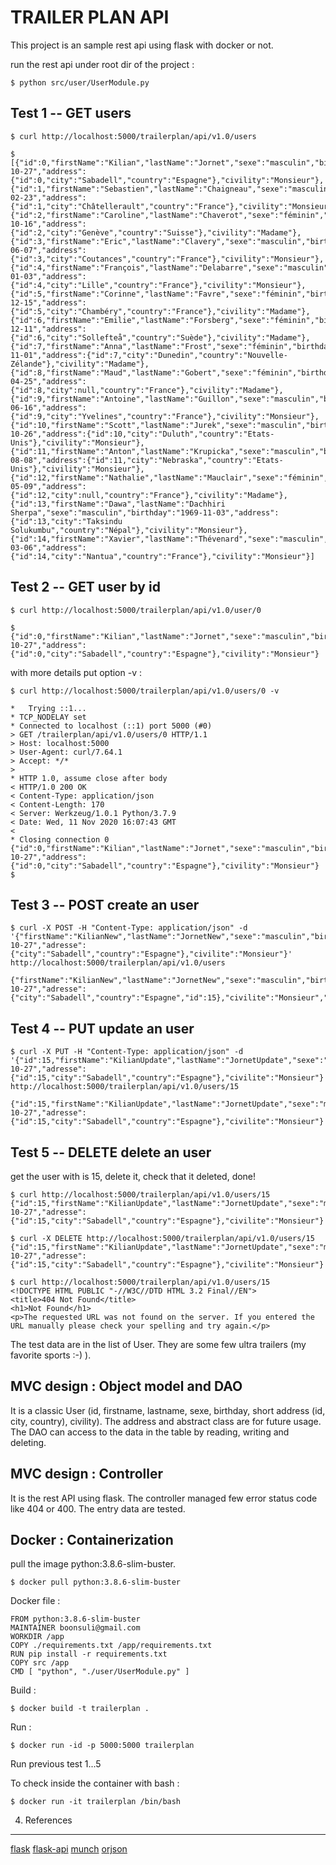 
TRAILER PLAN API
======================

This project is an sample rest api using flask with docker or not.

run the rest api under root dir of the project : 

```shell script
$ python src/user/UserModule.py
```

Test 1 -- GET users
-----------------------
```shell script
$ curl http://localhost:5000/trailerplan/api/v1.0/users

$ [{"id":0,"firstName":"Kilian","lastName":"Jornet","sexe":"masculin","birthday":"1987-10-27","address":{"id":0,"city":"Sabadell","country":"Espagne"},"civility":"Monsieur"},{"id":1,"firstName":"Sebastien","lastName":"Chaigneau","sexe":"masculin","birthday":"1972-02-23","address":{"id":1,"city":"Châtellerault","country":"France"},"civility":"Monsieur"},{"id":2,"firstName":"Caroline","lastName":"Chaverot","sexe":"féminin","birthday":"1976-10-16","address":{"id":2,"city":"Genève","country":"Suisse"},"civility":"Madame"},{"id":3,"firstName":"Eric","lastName":"Clavery","sexe":"masculin","birthday":"1980-06-07","address":{"id":3,"city":"Coutances","country":"France"},"civility":"Monsieur"},{"id":4,"firstName":"François","lastName":"Delabarre","sexe":"masculin","birthday":"1968-01-03","address":{"id":4,"city":"Lille","country":"France"},"civility":"Monsieur"},{"id":5,"firstName":"Corinne","lastName":"Favre","sexe":"féminin","birthday":"1970-12-15","address":{"id":5,"city":"Chambéry","country":"France"},"civility":"Madame"},{"id":6,"firstName":"Emilie","lastName":"Forsberg","sexe":"féminin","birthday":"1986-12-11","address":{"id":6,"city":"Sollefteå","country":"Suède"},"civility":"Madame"},{"id":7,"firstName":"Anna","lastName":"Frost","sexe":"féminin","birthday":"1981-11-01","address":{"id":7,"city":"Dunedin","country":"Nouvelle-Zélande"},"civility":"Madame"},{"id":8,"firstName":"Maud","lastName":"Gobert","sexe":"féminin","birthday":"1977-04-25","address":{"id":8,"city":null,"country":"France"},"civility":"Madame"},{"id":9,"firstName":"Antoine","lastName":"Guillon","sexe":"masculin","birthday":"1970-06-16","address":{"id":9,"city":"Yvelines","country":"France"},"civility":"Monsieur"},{"id":10,"firstName":"Scott","lastName":"Jurek","sexe":"masculin","birthday":"1973-10-26","address":{"id":10,"city":"Duluth","country":"Etats-Unis"},"civility":"Monsieur"},{"id":11,"firstName":"Anton","lastName":"Krupicka","sexe":"masculin","birthday":"1983-08-08","address":{"id":11,"city":"Nebraska","country":"Etats-Unis"},"civility":"Monsieur"},{"id":12,"firstName":"Nathalie","lastName":"Mauclair","sexe":"féminin","birthday":"1970-05-09","address":{"id":12,"city":null,"country":"France"},"civility":"Madame"},{"id":13,"firstName":"Dawa","lastName":"Dachhiri Sherpa","sexe":"masculin","birthday":"1969-11-03","address":{"id":13,"city":"Taksindu Solukumbu","country":"Népal"},"civility":"Monsieur"},{"id":14,"firstName":"Xavier","lastName":"Thévenard","sexe":"masculin","birthday":"1988-03-06","address":{"id":14,"city":"Nantua","country":"France"},"civility":"Monsieur"}]
```


Test 2 -- GET user by id
------------------------
```shell script
$ curl http://localhost:5000/trailerplan/api/v1.0/user/0

$ {"id":0,"firstName":"Kilian","lastName":"Jornet","sexe":"masculin","birthday":"1987-10-27","address":{"id":0,"city":"Sabadell","country":"Espagne"},"civility":"Monsieur"}
```
with more details put option -v : 
```shell script
$ curl http://localhost:5000/trailerplan/api/v1.0/users/0 -v

*   Trying ::1...
* TCP_NODELAY set
* Connected to localhost (::1) port 5000 (#0)
> GET /trailerplan/api/v1.0/users/0 HTTP/1.1
> Host: localhost:5000
> User-Agent: curl/7.64.1
> Accept: */*
> 
* HTTP 1.0, assume close after body
< HTTP/1.0 200 OK
< Content-Type: application/json
< Content-Length: 170
< Server: Werkzeug/1.0.1 Python/3.7.9
< Date: Wed, 11 Nov 2020 16:07:43 GMT
< 
* Closing connection 0
{"id":0,"firstName":"Kilian","lastName":"Jornet","sexe":"masculin","birthday":"1987-10-27","address":{"id":0,"city":"Sabadell","country":"Espagne"},"civility":"Monsieur"}
$
```

Test 3 -- POST create an user
-----------------------------
```shell script
$ curl -X POST -H "Content-Type: application/json" -d '{"firstName":"KilianNew","lastName":"JornetNew","sexe":"masculin","birthday":"1987-10-27","adresse":{"city":"Sabadell","country":"Espagne"},"civilite":"Monsieur"}'  http://localhost:5000/trailerplan/api/v1.0/users

{"firstName":"KilianNew","lastName":"JornetNew","sexe":"masculin","birthday":"1987-10-27","adresse":{"city":"Sabadell","country":"Espagne","id":15},"civilite":"Monsieur","id":15}
```

Test 4 -- PUT update an user
----------------------------
```shell script
$ curl -X PUT -H "Content-Type: application/json" -d '{"id":15,"firstName":"KilianUpdate","lastName":"JornetUpdate","sexe":"masculinUpdate","birthday":"1987-10-27","adresse":{"id":15,"city":"Sabadell","country":"Espagne"},"civilite":"Monsieur"}'  http://localhost:5000/trailerplan/api/v1.0/users/15

{"id":15,"firstName":"KilianUpdate","lastName":"JornetUpdate","sexe":"masculinUpdate","birthday":"1987-10-27","adresse":{"id":15,"city":"Sabadell","country":"Espagne"},"civilite":"Monsieur"}
```

Test 5 -- DELETE delete an user
-------------------------------
get the user with is 15, delete it, check that it deleted, done!

```shell script
$ curl http://localhost:5000/trailerplan/api/v1.0/users/15
{"id":15,"firstName":"KilianUpdate","lastName":"JornetUpdate","sexe":"masculinUpdate","birthday":"1987-10-27","adresse":{"id":15,"city":"Sabadell","country":"Espagne"},"civilite":"Monsieur"}

$ curl -X DELETE http://localhost:5000/trailerplan/api/v1.0/users/15
{"id":15,"firstName":"KilianUpdate","lastName":"JornetUpdate","sexe":"masculinUpdate","birthday":"1987-10-27","adresse":{"id":15,"city":"Sabadell","country":"Espagne"},"civilite":"Monsieur"}

$ curl http://localhost:5000/trailerplan/api/v1.0/users/15
<!DOCTYPE HTML PUBLIC "-//W3C//DTD HTML 3.2 Final//EN">
<title>404 Not Found</title>
<h1>Not Found</h1>
<p>The requested URL was not found on the server. If you entered the URL manually please check your spelling and try again.</p>
```  

The test data are in the list of User. They are some few ultra trailers (my favorite sports :-) ).



MVC design : Object model and DAO
---------------------------------
It is a classic User (id, firstname, lastname, sexe, birthday, short address (id, city, country), civility).
The address and abstract class are for future usage.
The DAO can access to the data in the table by reading, writing and deleting.



MVC design : Controller
-----------------------
It is the rest API using flask. The controller managed few error status code like 404 or 400.
The entry data are tested.



Docker : Containerization
-------------------------
pull the image python:3.8.6-slim-buster.

```shell script
$ docker pull python:3.8.6-slim-buster 
```

Docker file :
```text
FROM python:3.8.6-slim-buster  
MAINTAINER boonsuli@gmail.com  
WORKDIR /app    
COPY ./requirements.txt /app/requirements.txt  
RUN pip install -r requirements.txt  
COPY src /app  
CMD [ "python", "./user/UserModule.py" ]  
```

Build :
```shell script
$ docker build -t trailerplan .
```

Run :
```shell script
$ docker run -id -p 5000:5000 trailerplan
```

Run previous test 1...5



To check inside the container with bash :
```shell script
$ docker run -it trailerplan /bin/bash
```


4. References
-------------
[flask](https://flask.palletsprojects.com/en/1.1.x/)
[flask-api](https://github.com/flask-api/flask-api)
[munch](https://github.com/Infinidat/munch)
[orjson](https://github.com/ijl/orjson)
